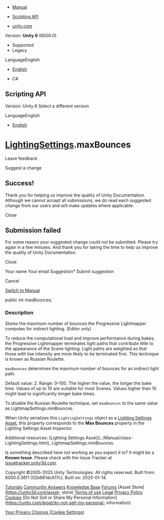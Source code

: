 [ ]()

  * [Manual](../Manual/index.html)
  * [Scripting API](../ScriptReference/index.html)

  * [unity.com](https://unity.com/)

Version: **Unity 6** (6000.0)

  * Supported
  * Legacy

LanguageEnglish

  * [English]()

  * C#

[ ](https://docs.unity3d.com)

## Scripting API

Version: Unity 6 Select a different version

LanguageEnglish

  * [English]()

#  [LightingSettings](LightingSettings.html).maxBounces

Leave feedback

Suggest a change

## Success!

Thank you for helping us improve the quality of Unity Documentation. Although
we cannot accept all submissions, we do read each suggested change from our
users and will make updates where applicable.

Close

## Submission failed

For some reason your suggested change could not be submitted. Please <a>try
again</a> in a few minutes. And thank you for taking the time to help us
improve the quality of Unity Documentation.

Close

Your name Your email Suggestion* Submit suggestion

Cancel

[Switch to Manual](../Manual/class-LightingSettings.html "Go to
LightingSettings Component in the Manual")

public int maxBounces;

### Description

Stores the maximum number of bounces the Progressive Lightmapper computes for
indirect lighting. (Editor only)

To reduce the computational load and improve performance during bakes, the
Progressive Lightmapper terminates light paths that contribute little to the
appearance of the Scene lighting. Light paths are weighted so that those with
low intensity are more likely to be terminated first. This technique is known
as Russian Roulette.  
  
`maxBounces` determines the maximum number of bounces for an indirect light
path.  
  
Default value: 2. Range: 0–100. The higher the value, the longer the bake
time. Values of up to 10 are suitable for most Scenes. Values higher than 10
might lead to significantly longer bake times.  
  
To disable the Russian Roulette technique, set `maxBounces` to the same value
as LightmapSettings.minBounces.  
  
When Unity serializes this `LightingSettings` object as a [Lighting Settings
Asset](../Manual/class-LightingSettings.html), this property corresponds to
the **Max Bounces** property in the Lighting Settings Asset Inspector.  
  
Additional resources: [Lighting Settings Asset](../Manual/class-
LightingSettings.html), LightmapSettings.minBounces.

Is something described here not working as you expect it to? It might be a
**Known Issue**. Please check with the Issue Tracker at
[issuetracker.unity3d.com](https://issuetracker.unity3d.com).

Copyright ©2005-2025 Unity Technologies. All rights reserved. Built from:
6000.0.36f1 (02b661dc617c). Built on: 2025-01-14.

[Tutorials](https://unity3d.com/learn) [Community
Answers](https://answers.unity3d.com) [Knowledge
Base](https://support.unity3d.com/hc/en-us)
[Forums](https://forum.unity3d.com) [Asset Store](https://unity3d.com/asset-
store) [Terms of use](https://docs.unity3d.com/Manual/TermsOfUse.html)
[Legal](https://unity.com/legal) [Privacy
Policy](https://unity.com/legal/privacy-policy)
[Cookies](https://unity.com/legal/cookie-policy) [Do Not Sell or Share My
Personal Information](https://unity.com/legal/do-not-sell-my-personal-
information)

[Your Privacy Choices (Cookie Settings)](javascript:void\(0\);)

